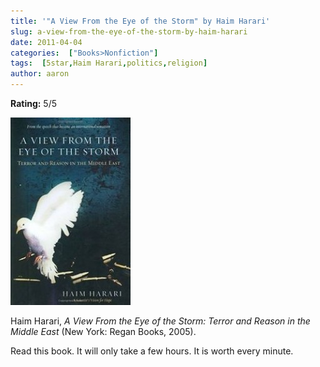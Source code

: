 ```yaml
---
title: '"A View From the Eye of the Storm" by Haim Harari'
slug: a-view-from-the-eye-of-the-storm-by-haim-harari
date: 2011-04-04
categories:  ["Books>Nonfiction"]
tags:  [5star,Haim Harari,politics,religion]
author: aaron
---
```


**Rating:** 5/5

![Book cover](cover1-192x300.jpg "Eye of the Storm")

Haim Harari, *A View From the Eye of the Storm: Terror and Reason in the Middle East* (New York: Regan Books, 2005).

Read this book. It will only take a few hours. It is worth every minute.

